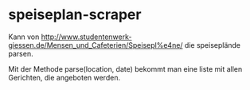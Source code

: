 # speiseplan-scraper
Kann von http://www.studentenwerk-giessen.de/Mensen_und_Cafeterien/Speisepl%e4ne/ die speiseplände parsen.

Mit der Methode parse(location, date) bekommt man eine liste mit allen Gerichten, die angeboten werden.
